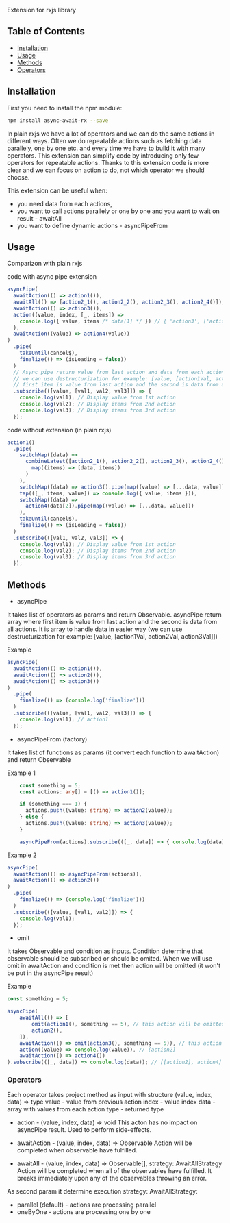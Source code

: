Extension for rxjs library

## Table of Contents

* [Installation](#installation)
* [Usage](#usage)
* [Methods](#methods)
* [Operators](#operators)

## Installation

First you need to install the npm module:

```sh
npm install async-await-rx --save
```

In plain rxjs we have a lot of operators and we can do the same actions in different ways.
Often we do repeatable actions such as fetching data parallely, one by one etc. and every time we have to build it with many operators. This extension can simplify code by introducing only few operators for repeatable actions. Thanks to this extension code is more clear and we can focus on action to do, not which operator we should choose.

This extension can be useful when: 
- you need data from each actions,
- you want to call actions parallely or one by one and you want to wait on result - awaitAll
- you want to define dynamic actions - asyncPipeFrom


## Usage

Comparizon with plain rxjs

code with async pipe extension

```ts
asyncPipe(
  awaitAction(() => action1()),
  awaitAll(() => [action2_1(), action2_2(), action2_3(), action2_4()]),
  awaitAction(() => action3()),
  action((value, index, [_, items]) =>
    console.log({ value, items /* data[1] */ }) // { 'action3', ['action2_1', 'action2_2', 'action2_3', 'action2_4']}
  ),
  awaitAction((value) => action4(value))
)
  .pipe(
    takeUntil(cancel$),
    finalize(() => (isLoading = false))
  )
  // Async pipe return value from last action and data from each action. It is array.
  // we can use destructurization for example: [value, [action1Val, action2Val, action3Val]]
  // first item is value from last action and the second is data from all actions
  .subscribe(([value, [val1, val2, val3]]) => {
    console.log(val1); // Display value from 1st action
    console.log(val2); // Display items from 2nd action
    console.log(val3); // Display items from 3rd action
  });
```

code without extension (in plain rxjs)

```ts
action1()
  .pipe(
    switchMap((data) =>
      combineLatest([action2_1(), action2_2(), action2_3(), action2_4()]).pipe(
        map((items) => [data, items])
      )
    ),
    switchMap((data) => action3().pipe(map((value) => [...data, value]))),
    tap(([_, items, value]) => console.log({ value, items })),
    switchMap((data) =>
      action4(data[2]).pipe(map((value) => [...data, value]))
    ),
    takeUntil(cancel$),
    finalize(() => (isLoading = false))
  )
  .subscribe(([val1, val2, val3]) => {
    console.log(val1); // Display value from 1st action
    console.log(val2); // Display items from 2nd action
    console.log(val3); // Display items from 3rd action
  });
```

## Methods
* asyncPipe

It takes list of operators as params and return Observable.
asyncPipe return array where first item is value from last action and the second is data from all actions.
It is array to handle data in easier way (we can use destructurization for example: [value, [action1Val, action2Val, action3Val]])

Example

```ts
asyncPipe(
  awaitAction(() => action1()),
  awaitAction(() => action2()),
  awaitAction(() => action3())
)
  .pipe(
    finalize(() => (console.log('finalize')))
  )
  .subscribe(([value, [val1, val2, val3]]) => {
    console.log(val1); // action1
  });
```

* asyncPipeFrom (factory)

It takes list of functions as params (it convert each function to awaitAction) and return Observable

Example 1

```ts
    const something = 5;
    const actions: any[] = [() => action1()];

    if (something === 1) {
      actions.push((value: string) => action2(value));
    } else {
      actions.push((value: string) => action3(value));
    }

    asyncPipeFrom(actions).subscribe(([_, data]) => { console.log(data) }); // [action1, action3]
```

Example 2

```ts
asyncPipe(
  awaitAction(() => asyncPipeFrom(actions)),
  awaitAction(() => action2())
)
  .pipe(
    finalize(() => (console.log('finalize')))
  )
  .subscribe(([value, [val1, val2]]) => {
    console.log(val1);
  });
```

* omit

It takes Observable and condition as inputs. Condition determine that observable should be subscribed or should be omited.
When we will use omit in awaitAction and condition is met then action will be omitted (it won't be put in the asyncPipe result)

Example 

```ts
const something = 5;

asyncPipe(
    awaitAll(() => [
        omit(action1(), something == 5), // this action will be omitted, because condition is met
        action2(),
    ]),
    awaitAction(() => omit(action3(), something == 5)), // this action will be omitted, because condition is met
    action((value) => console.log(value)), // [action2]
    awaitAction(() => action4())
).subscribe(([_, data]) => console.log(data)); // [[action2], action4]
```

### Operators
Each operator takes project method as input with structure
(value, index, data) => type
value - value from previous action
index - value index
data - array with values from each action
type - returned type

* action - (value, index, data) => void
This acton has no impact on asyncPipe result. Used to perform side-effects.

* awaitAction - (value, index, data) => Observable<any>
Action will be completed when observable have fulfilled.

* awaitAll - (value, index, data) => Observable<any>[], strategy: AwaitAllStrategy
Action will be completed when all of the observables have fulfilled. 
It breaks immediately upon any of the observables throwing an error.

As second param it determine execution strategy: 
AwaitAllStrategy:
 * parallel (default) - actions are processing parallel
 * oneByOne - actions are processing one by one